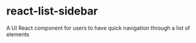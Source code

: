 # react-list-sidebar
A UI React component for users to have quick navigation through a list of elements
